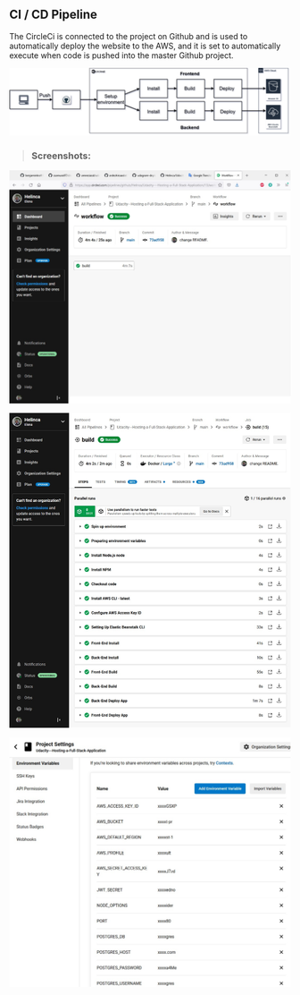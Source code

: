 ## CI / CD Pipeline

 The CircleCi is connected to the project on Github and is used to automatically deploy the website to the AWS, and it is set to automatically execute when code is pushed into the master Github project. 

![Image](images/PipelineArchitecture.drawio.png)

>### Screenshots:
  ![Image](images/Circleci.jpg)
>  
  ![Image](images/Circleci-build.jpg)
>
  ![Image](images/Circleci-environmentVariables.jpg)
